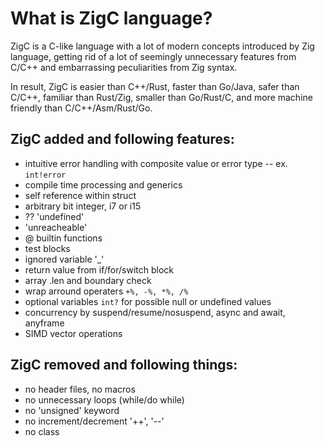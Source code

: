 
# What is ZigC language?
  
ZigC is a C-like language with a lot of modern concepts introduced by Zig language, getting rid of a lot of seemingly unnecessary features from C/C++ and embarrassing peculiarities from Zig syntax. 
  
In result, ZigC is easier than C++/Rust, faster than Go/Java, safer than C/C++, familiar than Rust/Zig, smaller than Go/Rust/C, and more machine friendly than C/C++/Asm/Rust/Go.
  
## ZigC added and following features:
  
* intuitive error handling with composite value or error type -- ex. `int!error`
* compile time processing and generics
* self reference within struct
* arbitrary bit integer, i7 or i15
* ?? 'undefined'
* 'unreacheable'
* @ builtin functions
* test blocks
* ignored variable '_'
* return value from if/for/switch block
* array .len and boundary check
* wrap arround operaters `+%, -%, *%, /%`
* optional variables `int?` for possible null or undefined values
* concurrency by suspend/resume/nosuspend, async and await, anyframe
* SIMD vector operations
  
## ZigC removed and following things:
  
* no header files, no macros
* no unnecessary loops (while/do while)
* no 'unsigned' keyword
* no increment/decrement '++', '--'
* no class

